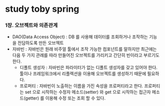 # study toby spring


### 1장. 오브젝트와 의존관계

- DAO(Data Access Object) : DB 를 사용해 데이터를 조회하거나 조작하는 기능을 전담하도록 만든 오브젝트 
- 자바빈 : 자바빈은 원래 비주얼 툴에서 조작 가능한 컴포넌트를 말하지만 최근에는 다음 두 가지 관례를 따라 만들어진 오브젝트를 가리키고 간단히 빈이라고 부르기도 한다. 
    - 디폴트 생성자 : 자바빈은 파라미터가 없는 디폴트 생성자를 갖고 있어야 한다. 툴이나 프레임워크에서 리플렉션을 이용해 오브젝트를 생성하기 때문에 필요하다. 
    - 프로퍼티 : 자바빈이 노출하는 이름을 가진 속성을 프로퍼티라고 한다. 프로퍼티는 set 으로 시작하는 수정자 메소드(setter) 와 get 으로 시작하는 접근자 메소드(getter) 를 이용해 수정 또는 조회 할 수 있다. 